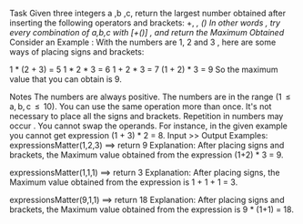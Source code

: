 Task
Given three integers a ,b ,c, return the largest number obtained after inserting the following operators and brackets: +, *, ()
In other words , *_try every combination of a,b,c with [+()] , and return the Maximum Obtained_**
Consider an Example :
With the numbers are 1, 2 and 3 , here are some ways of placing signs and brackets:

1 * (2 + 3) = 5
1 * 2 * 3 = 6
1 + 2 * 3 = 7
(1 + 2) * 3 = 9
So the maximum value that you can obtain is 9.

Notes
The numbers are always positive.
The numbers are in the range (1  ≤  a, b, c  ≤  10).
You can use the same operation more than once.
It's not necessary to place all the signs and brackets.
Repetition in numbers may occur .
You cannot swap the operands. For instance, in the given example you cannot get expression (1 + 3) * 2 = 8.
Input >> Output Examples:
expressionsMatter(1,2,3)  ==>  return 9
Explanation:
After placing signs and brackets, the Maximum value obtained from the expression (1+2) * 3 = 9.

expressionsMatter(1,1,1)  ==>  return 3
Explanation:
After placing signs, the Maximum value obtained from the expression is 1 + 1 + 1 = 3.

expressionsMatter(9,1,1)  ==>  return 18
Explanation:
After placing signs and brackets, the Maximum value obtained from the expression is 9 * (1+1) = 18.